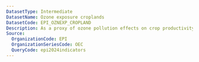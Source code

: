 ```yaml
---
DatasetType: Intermediate
DatasetName: Ozone exposure croplands
DatasetCode: EPI_OZNEXP_CROPLAND
Description: As a proxy of ozone pollution effects on crop productivity
Source:
  OrganizationCode: EPI
  OrganizationSeriesCode: OEC
  QueryCode: epi2024indicators
---
```

